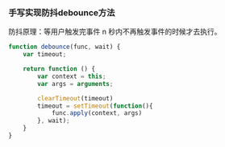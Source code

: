 ### 手写实现防抖debounce方法

防抖原理：等用户触发完事件 n 秒内不再触发事件的时候才去执行。

```javascript
function debounce(func, wait) {
    var timeout;

    return function () {
        var context = this;
        var args = arguments;

        clearTimeout(timeout)
        timeout = setTimeout(function(){
            func.apply(context, args)
        }, wait);
    }
}
```